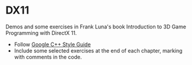 DX11
====

Demos and some exercises in Frank Luna's book Introduction to 3D Game Programming with DirectX 11.

* Follow [Google C++ Style Guide](https://google.github.io/styleguide/cppguide.html)
* Include some selected exercises at the end of each chapter, marking with comments in the code.